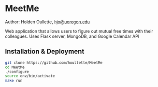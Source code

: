 # MeetMe

Author: Holden Oullette, hjo@uoregon.edu

Web application that allows users to figure out mutual free times with their colleagues. Uses Flask server, MongoDB, and Google Calendar API

## Installation & Deployment  ##

```bash
git clone https://github.com/houllette/MeetMe
cd MeetMe
./configure
source env/bin/activate
make run
```
